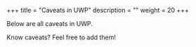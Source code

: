 +++
title = "Caveats in UWP" 
description = ""
weight = 20
+++

Below are all caveats in UWP.

Know caveats? Feel free to add them!

